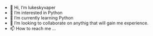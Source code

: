 - 👋 Hi, I’m lukeskyvaper
- 👀 I’m interested in Python 
- 🌱 I’m currently learning Python
- 💞️ I’m looking to collaborate on anythig that will gain me experience.
- 📫 How to reach me ...

<!---
luketab79/luketab79 is a ✨ special ✨ repository because its `README.md` (this file) appears on your GitHub profile.
You can click the Preview link to take a look at your changes.
--->
